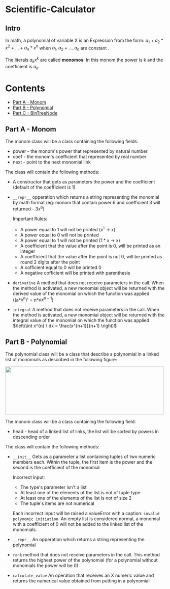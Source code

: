 # Scientific-Calculator

## Intro
In math, a polynomial of variable X is an Expression from the form: $a_{1} + a_{2}*x^2 + ... + a_{n}*x^n$ when $a_{1}, a_{2} + ..., a_{n}$ are constant .

The literals $a_{k}x^k$ are called **monomos**.
In this monom the power is k and the coefficient is $a_{k}$.

# Contents

- [Part A - Monom](#part-a-Monom)
- [Part B - Polynomial](#Part-B-Polynomial)
- [Part C - BinTreeNode](#Part-C-BinTreeNode)

## Part A - Monom

The monom class will be a class containing the following fields:
  - power - the monom's power that represented by natural number
  - coef - the monom's coefficient that represented by real number
  - next - point to the next monomial link

The class will contain the following methods:
  - A constructor that gets as parameters the power and the coefficient (default of the coefficient is 1)
  - `__repr__` opperation which returns a string representing the monomial by math format (eg: monom that contain power 6 and coefficient 3 will returned - $3x^6$)
    
    Important Rules: 
    - A power equal to 1 will not be printed ($x^1$ → x)
    - A power equal to 0 will not be printed
    - A power equal to 1 will not be printed ($1*x$ → x)
    - A coefficient that the value after the point is 0, will be printed as an integer
    - A coefficient that the value after the point is not 0, will be printed as round 2 digits after the point
    - A cofficient equal to 0 will be printed 0
    - A negative cofficient will be printed with parenthesis
    
  - `derivative` A method that does not receive parameters in the call. When the method is activated, a new monomial object will be returned with the derived value of the monomial on which the function was applied ((a*$x^{n}$)' = n*$ax^{n-1}$)
  
  - `integral` A method that does not receive parameters in the call. When the method is activated, a new monomial object will be returned with the integral value of the monomial on which the function was applied $\left(\int x^{n} \ dx = \frac{x^{n+1}}{n+1} \right)$
  
## Part B - Polynomial

The polynomial class will be a class that describe a polynomial in a linked list of monomials as described in the following figure:

<img src = "https://user-images.githubusercontent.com/87673883/180789121-3e993766-9eec-434c-a96e-b49df5fb85ce.png" height = "150" width = "500" >

The monom class will be a class containing the following field:
  - head - head of a linked list of links, the list will be sorted by powers in descending order

The class will contain the following methods:
  - `__init__` Gets as a parameter a list containing tuples of two numeric members each. Within the tuple, the first item is the power and the second is the coefficient of the monomial
    
    Incorrect input: 
    - The type's parameter isn't a list
    - At least one of the elements of the list is not of tuple type
    - At least one of the elements of the list is not of size 2
    - The tuple's items are not numerical
    
    Each incorrect input will be raised a valueError with a caption: `invalid polynomic initiation`.
    An empty list is considered normal, a monomial with a coefficient of 0 will not be added to the linked list of the monomials.
    
  - `__repr__` An opperation which returns a string representing the polynomial
  - `rank` method that does not receive parameters in the call. This method returns the highest power of the polynomial (for a polynomial without monomials the power will be 0)
  - `calculate_value` An operation that receives an X numeric value and returns the numerical value obtained from putting in a polynomial






